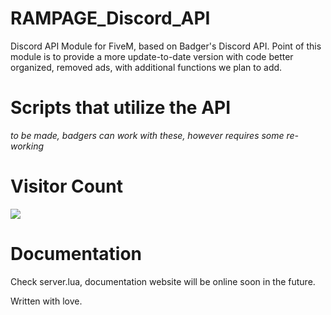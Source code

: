 # RAMPAGE_Discord_API

Discord API Module for FiveM, based on Badger's Discord API. Point of this module is to provide a more update-to-date version with code better organized, removed ads, with additional functions we plan to add.

# Scripts that utilize the API

_to be made, badgers can work with these, however requires some re-working_

# Visitor Count

<img src="https://profile-counter.glitch.me/Badger_Discord_API/count.svg" />

# Documentation

Check server.lua, documentation website will be online soon in the future.

Written with love.
